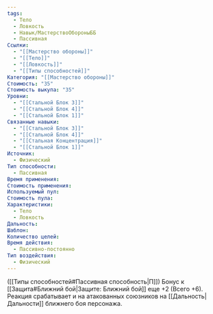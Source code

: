 ```yaml
---
tags:
  - Тело
  - Ловкость
  - Навык/МастерствоОбороныББ
  - Пассивная
Ссылки:
  - "[[Мастерство обороны]]"
  - "[[Тело]]"
  - "[[Ловкость]]"
  - "[[Типы способностей]]"
Категория: "[[Мастерство обороны]]"
Стоимость: "35"
Стоимость выкупа: "35"
Уровни:
  - "[[Стальной Блок 3]]"
  - "[[Стальной Блок 4]]"
  - "[[Стальной Блок 1]]"
Связанные навыки:
  - "[[Стальной Блок 3]]"
  - "[[Стальной Блок 4]]"
  - "[[Стальная Концентрация]]"
  - "[[Стальной Блок 1]]"
Источник:
  - Физический
Тип способности:
  - Пассивная
Время применения: 
Стоимость применения: 
Используемый пул: 
Стоимость пула: 
Характеристики:
  - Тело
  - Ловкость
Дальность: 
Шаблон: 
Количество целей: 
Время действия:
  - Пассивно-постоянно
Тип воздействия:
  - Физический
---
```

([[Типы способностей#Пассивная способность|П]]) Бонус к [[Защита#Ближний бой|Защите: Ближний бой]] еще +2 (Всего +6).
Реакция срабатывает и на атакованных союзников на [[Дальность|Дальности]] ближнего боя персонажа. 